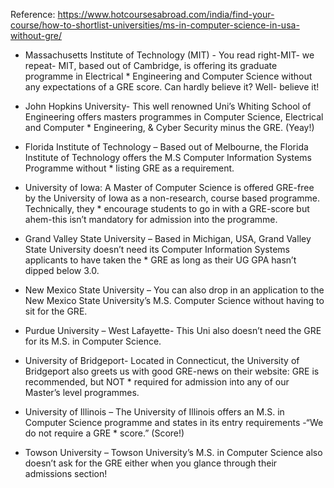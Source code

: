 Reference: https://www.hotcoursesabroad.com/india/find-your-course/how-to-shortlist-universities/ms-in-computer-science-in-usa-without-gre/

* Massachusetts Institute of Technology (MIT) - You read right-MIT- we repeat- MIT, based out of Cambridge, is offering its graduate programme in Electrical * Engineering and Computer Science without any expectations of a GRE score. Can hardly believe it? Well- believe it!

* John Hopkins University- This well renowned Uni’s Whiting School of Engineering offers masters programmes in Computer Science, Electrical and Computer * Engineering, & Cyber Security minus the GRE. (Yeay!)

* Florida Institute of Technology – Based out of Melbourne, the Florida Institute of Technology offers the M.S Computer Information Systems Programme without * listing GRE as a requirement. 

* University of Iowa: A Master of Computer Science is offered GRE-free by the University of Iowa as a non-research, course based programme. Technically, they * encourage students to go in with a GRE-score but ahem-this isn’t mandatory for admission into the programme.

* Grand Valley State University – Based in Michigan, USA, Grand Valley State University doesn’t need its Computer Information Systems applicants to have taken the * GRE as long as their UG GPA hasn’t dipped below 3.0.

* New Mexico State University – You can also drop in an application to the New Mexico State University’s M.S. Computer Science without having to sit for the GRE.

* Purdue University – West Lafayette- This Uni also doesn’t need the GRE for its M.S. in Computer Science. 

* University of Bridgeport- Located in Connecticut, the University of Bridgeport also greets us with good GRE-news on their website: GRE is recommended, but NOT * required for admission into any of our Master’s level programmes. 

* University of Illinois – The University of Illinois offers an M.S. in Computer Science programme and states in its entry requirements  -“We do not require a GRE * score.”  (Score!)

* Towson University – Towson University’s M.S. in Computer Science also doesn’t ask for the GRE  either when you glance through their admissions section!
